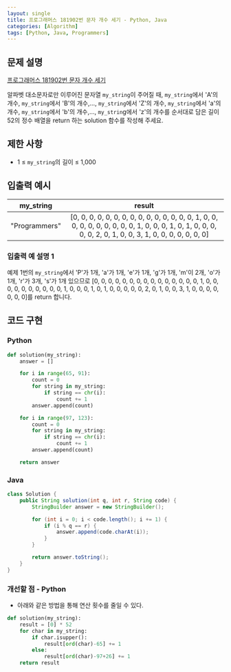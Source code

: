```yaml
---
layout: single
title: 프로그래머스 181902번 문자 개수 세기 - Python, Java
categories: [Algorithm]
tags: [Python, Java, Programmers]
---
```


## 문제 설명
[프로그래머스 181902번 문자 개수 세기](https://school.programmers.co.kr/learn/courses/30/lessons/181902)

알파벳 대소문자로만 이루어진 문자열 `my_string`이 주어질 때, `my_string`에서 'A'의 개수, `my_string`에서 'B'의 개수,..., `my_string`에서 'Z'의 개수, `my_string`에서 'a'의 개수, `my_string`에서 'b'의 개수,..., `my_strin`g에서 'z'의 개수를 순서대로 담은 길이 52의 정수 배열을 return 하는 solution 함수를 작성해 주세요.

## 제한 사항

* 1 ≤ `my_string`의 길이 ≤ 1,000

## 입출력 예시

|   my_string   |                                                                             result                                                                             |
|:-------------:|:--------------------------------------------------------------------------------------------------------------------------------------------------------------:|
| "Programmers" | \[0, 0, 0, 0, 0, 0, 0, 0, 0, 0, 0, 0, 0, 0, 0, 1, 0, 0, 0, 0, 0, 0, 0, 0, 0, 0, 1, 0, 0, 0, 1, 0, 1, 0, 0, 0, 0, 0, 2, 0, 1, 0, 0, 3, 1, 0, 0, 0, 0, 0, 0, 0\] |

### 입출력 예 설명 1

예제 1번의 `my_string`에서 'P'가 1개, 'a'가 1개, 'e'가 1개, 'g'가 1개, 'm'이 2개, 'o'가 1개, 'r'가 3개, 's'가 1개 있으므로 \[0, 0, 0, 0, 0, 0, 0, 0, 0, 0, 0, 0, 0, 0, 0, 1, 0, 0, 0, 0, 0, 0, 0, 0, 0, 0, 1, 0, 0, 0, 1, 0, 1, 0, 0, 0, 0, 0, 2, 0, 1, 0, 0, 3, 1, 0, 0, 0, 0, 0, 0, 0\]를 return 합니다.

## 코드 구현

### Python

```python
def solution(my_string):
    answer = []

    for i in range(65, 91):
        count = 0
        for string in my_string:
            if string == chr(i):
                count += 1
        answer.append(count)

    for i in range(97, 123):
        count = 0
        for string in my_string:
            if string == chr(i):
                count += 1
        answer.append(count)

    return answer
```

### Java

```java
class Solution {
    public String solution(int q, int r, String code) {
        StringBuilder answer = new StringBuilder();

        for (int i = 0; i < code.length(); i += 1) {
            if (i % q == r) {
                answer.append(code.charAt(i));
            }
        }

        return answer.toString();
    }
}
```

### 개선할 점 - Python

* 아래와 같은 방법을 통해 연산 횟수를 줄일 수 있다.

```python
def solution(my_string):
    result = [0] * 52
    for char in my_string:
        if char.isupper():
            result[ord(char)-65] += 1
        else:
            result[ord(char)-97+26] += 1
    return result
```
